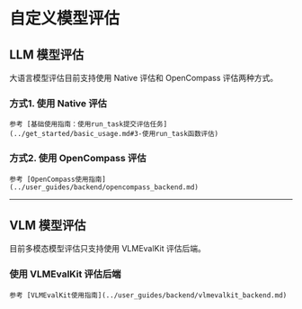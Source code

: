 # 自定义模型评估

## LLM 模型评估

大语言模型评估目前支持使用 Native 评估和 OpenCompass 评估两种方式。

### 方式1. 使用 Native 评估

```{seealso}
参考 [基础使用指南：使用run_task提交评估任务](../get_started/basic_usage.md#3-使用run_task函数评估) 
```

### 方式2. 使用 OpenCompass 评估
```{seealso}
参考 [OpenCompass使用指南](../user_guides/backend/opencompass_backend.md)
```

-----

## VLM 模型评估

目前多模态模型评估只支持使用 VLMEvalKit 评估后端。

### 使用 VLMEvalKit 评估后端

```{seealso}
参考 [VLMEvalKit使用指南](../user_guides/backend/vlmevalkit_backend.md)
```
